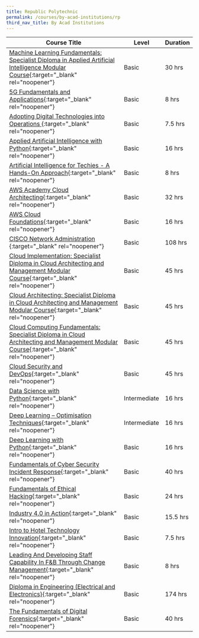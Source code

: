 ```yaml
---
title: Republic Polytechnic
permalink: /courses/by-acad-institutions/rp
third_nav_title: By Acad Institutions
---
```

|Course Title  | Level | Duration |
| - | - | - | 
|[Machine Learning Fundamentals: Specialist Diploma in Applied Artificial Intelligence Modular Course](https://www.rp.edu.sg/ace/short-course/Detail/machine-learning-fundamentals){:target="_blank" rel="noopener"} |Basic|30 hrs |
|[5G Fundamentals and Applications](https://www.rp.edu.sg/ace/short-course/Detail/5g-fundamentals-and-applications){:target="_blank" rel="noopener"} |Basic|8 hrs |
|[Adopting Digital Technologies into Operations ](https://www.rp.edu.sg/ace/short-course/Detail/adopting-digital-technologies-into-operations){:target="_blank" rel="noopener"} |Basic|7.5 hrs |
|[Applied Artificial Intelligence with Python](https://www.rp.edu.sg/ace/short-course/Detail/applied-artificial-intelligence-with-python){:target="_blank" rel="noopener"} |Basic|16 hrs |
|[Artificial Intelligence for Techies - A Hands-On Approach](https://www.rp.edu.sg/ace/short-course/Detail/artificial-intelligence-for-techies-a-hands-on-approach){:target="_blank" rel="noopener"} |Basic|8 hrs |
|[AWS Academy Cloud Architecting](https://www.rp.edu.sg/ace/short-course/Detail/aws-academy-cloud-architecting){:target="_blank" rel="noopener"} |Basic|32 hrs |
|[AWS Cloud Foundations](https://www.rp.edu.sg/ace/short-course/Detail/aws-academy-cloud-foundations){:target="_blank" rel="noopener"} |Basic|16 hrs |
|[CISCO Network Administration ](https://www.rp.edu.sg/ace/short-course/Detail/cisco-network-administration){:target="_blank" rel="noopener"} |Basic|108 hrs |
|[Cloud Implementation: Specialist Diploma in Cloud Architecting and Management Modular Course](https://www.rp.edu.sg/ace/short-course/Detail/cloud-implementation){:target="_blank" rel="noopener"} |Basic|45 hrs |
|[Cloud Architecting: Specialist Diploma in Cloud Architecting and Management Modular Course](https://www.rp.edu.sg/ace/short-course/Detail/cloud-architecting){:target="_blank" rel="noopener"} |Basic|45 hrs |
|[Cloud Computing Fundamentals: Specialist Diploma in Cloud Architecting and Management Modular Course](https://www.rp.edu.sg/ace/short-course/Detail/cloud-security-and-devops){:target="_blank" rel="noopener"} |Basic|45 hrs |
|[Cloud Security and DevOps](https://www.rp.edu.sg/ace/short-course/Detail/cloud-security-and-devops){:target="_blank" rel="noopener"} |Basic|45 hrs |
|[Data Science with Python](https://www.rp.edu.sg/ace/short-course/Detail/data-science-with-python){:target="_blank" rel="noopener"} |Intermediate|16 hrs |
|[Deep Learning – Optimisation Techniques](https://www.rp.edu.sg/ace/short-course/Detail/deep-learning-optimisation-techniques){:target="_blank" rel="noopener"} |Intermediate|16 hrs |
|[Deep Learning with Python](https://www.rp.edu.sg/ace/short-course/Detail/deep-learning-with-python){:target="_blank" rel="noopener"} |Basic|16 hrs |
|[Fundamentals of Cyber Security Incident Response](https://www.rp.edu.sg/ace/short-course/Detail/fundamentals-of-cyber-security-incident-response){:target="_blank" rel="noopener"} |Basic|40 hrs |
|[Fundamentals of Ethical Hacking](https://www.rp.edu.sg/ace/short-course/Detail/fundamentals-of-ethical-hacking){:target="_blank" rel="noopener"} |Basic|24 hrs |
|[Industry 4.0 in Action](https://www.rp.edu.sg/ace/short-course/Detail/industry-4.0-in-action-(2-days)){:target="_blank" rel="noopener"} |Basic|15.5 hrs |
|[Intro to Hotel Technology Innovation](https://www.rp.edu.sg/ace/short-course/Detail/intro-to-hotel-technology-innovation){:target="_blank" rel="noopener"} |Basic|7.5 hrs |
|[Leading And Developing Staff Capability In F&B Through Change Management](https://www.rp.edu.sg/ace/short-course/Detail/leading-and-developing-staff-capability-in-f-b-through-change-management){:target="_blank" rel="noopener"} |Basic|8 hrs |
|[Diploma in Engineering (Electrical and Electronics)](https://www.rp.edu.sg/ace/course-summary/Detail/diploma-in-engineering-(electrical-and-electronics)){:target="_blank" rel="noopener"} |Basic|174 hrs |
|[The Fundamentals of Digital Forensics](https://www.rp.edu.sg/ace/short-course/Detail/the-fundamentals-of-digital-forensics){:target="_blank" rel="noopener"} |Basic|40 hrs |
